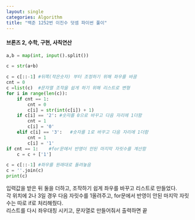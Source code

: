 ```yaml
---
layout: single
categories: Algorithm
title: "백준 1252번 이진수 덧셈 파이썬 풀이"
---
```

#### 브론즈 2, 수학, 구현, 사칙연산

```py
a,b = map(int, input().split())

c = str(a+b)

c = c[::-1] #뒤쪽(작은숫자) 부터 조정하기 위해 좌우를 바꿈
cnt = 0
c =list(c)  #문자열 조작을 쉽게 하기 위해 리스트로 변형
for i in range(len(c)):
    if cnt == 1:    
        cnt = 0
        c[i] = str(int(c[i]) + 1)
    if c[i] == '2': #숫자를 0으로 바꾸고 다음 자리에 1더함
        cnt = 1
        c[i] = '0'
    elif c[i] == '3':   #숫자를 1로 바꾸고 다음 자리에 1더함
        cnt = 1
        c[i] = '1'
if cnt == 1:    #for문에서 반영이 안된 마지막 자릿수를 계산함
    c = c + ['1']

c = c[::-1] #좌우를 원래대로 돌려놓음
c = ''.join(c)
print(c)
```

입력값을 받은 뒤 둘을 더하고, 조작하기 쉽게 좌우를 바꾸고 리스트로 만들었다.<br>
각 위치에 2나 3일 경우 다음 자릿수를 1올려주고, for문에서 반영이 안된 마지막 자릿수는 따로 if로 처리해줬다.<br>
리스트를 다시 좌우대칭 시키고, 문자열로 만들어줘서 출력하면 끝
